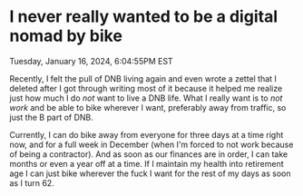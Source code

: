 # I never really wanted to be a digital nomad by bike

Tuesday, January 16, 2024, 6:04:55PM EST

Recently, I felt the pull of DNB living again and even wrote a zettel that I deleted after I got through writing most of it because it helped me realize just how much I do *not* want to live a DNB life. What I really want is to *not work* and be able to bike wherever I want, preferably away from traffic, so just the B part of DNB.

Currently, I can do bike away from everyone for three days at a time right now, and for a full week in December (when I'm forced to not work because of being a contractor). And as soon as our finances are in order, I can take months or even a year off at a time. If I maintain my health into retirement age I can just bike wherever the fuck I want for the rest of my days as soon as I turn 62.
